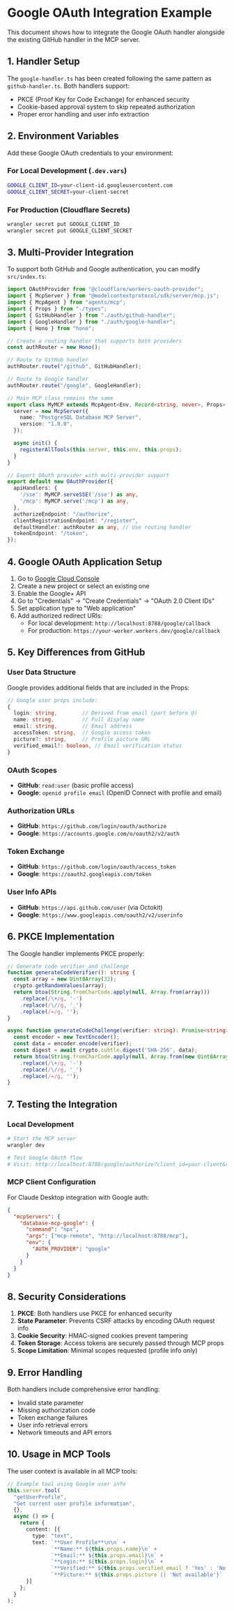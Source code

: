 # Google OAuth Integration Example

This document shows how to integrate the Google OAuth handler alongside the existing GitHub handler in the MCP server.

## 1. Handler Setup

The `google-handler.ts` has been created following the same pattern as `github-handler.ts`. Both handlers support:

- PKCE (Proof Key for Code Exchange) for enhanced security
- Cookie-based approval system to skip repeated authorization
- Proper error handling and user info extraction

## 2. Environment Variables

Add these Google OAuth credentials to your environment:

### For Local Development (`.dev.vars`)
```bash
GOOGLE_CLIENT_ID=your-client-id.googleusercontent.com
GOOGLE_CLIENT_SECRET=your-client-secret
```

### For Production (Cloudflare Secrets)
```bash
wrangler secret put GOOGLE_CLIENT_ID
wrangler secret put GOOGLE_CLIENT_SECRET
```

## 3. Multi-Provider Integration

To support both GitHub and Google authentication, you can modify `src/index.ts`:

```typescript
import OAuthProvider from "@cloudflare/workers-oauth-provider";
import { McpServer } from "@modelcontextprotocol/sdk/server/mcp.js";
import { McpAgent } from "agents/mcp";
import { Props } from "./types";
import { GitHubHandler } from "./auth/github-handler";
import { GoogleHandler } from "./auth/google-handler";
import { Hono } from "hono";

// Create a routing handler that supports both providers
const authRouter = new Hono();

// Route to GitHub handler
authRouter.route("/github", GitHubHandler);

// Route to Google handler  
authRouter.route("/google", GoogleHandler);

// Main MCP class remains the same
export class MyMCP extends McpAgent<Env, Record<string, never>, Props> {
  server = new McpServer({
    name: "PostgreSQL Database MCP Server",
    version: "1.0.0",
  });

  async init() {
    registerAllTools(this.server, this.env, this.props);
  }
}

// Export OAuth provider with multi-provider support
export default new OAuthProvider({
  apiHandlers: {
    '/sse': MyMCP.serveSSE('/sse') as any,
    '/mcp': MyMCP.serve('/mcp') as any,
  },
  authorizeEndpoint: "/authorize",
  clientRegistrationEndpoint: "/register",
  defaultHandler: authRouter as any, // Use routing handler
  tokenEndpoint: "/token",
});
```

## 4. Google OAuth Application Setup

1. Go to [Google Cloud Console](https://console.cloud.google.com/)
2. Create a new project or select an existing one
3. Enable the Google+ API
4. Go to "Credentials" → "Create Credentials" → "OAuth 2.0 Client IDs"
5. Set application type to "Web application"
6. Add authorized redirect URIs:
   - For local development: `http://localhost:8788/google/callback`
   - For production: `https://your-worker.workers.dev/google/callback`

## 5. Key Differences from GitHub

### User Data Structure
Google provides additional fields that are included in the Props:

```typescript
// Google user props include:
{
  login: string,        // Derived from email (part before @)
  name: string,         // Full display name
  email: string,        // Email address
  accessToken: string,  // Google access token
  picture?: string,     // Profile picture URL
  verified_email?: boolean, // Email verification status
}
```

### OAuth Scopes
- **GitHub**: `read:user` (basic profile access)
- **Google**: `openid profile email` (OpenID Connect with profile and email)

### Authorization URLs
- **GitHub**: `https://github.com/login/oauth/authorize`
- **Google**: `https://accounts.google.com/o/oauth2/v2/auth`

### Token Exchange
- **GitHub**: `https://github.com/login/oauth/access_token`
- **Google**: `https://oauth2.googleapis.com/token`

### User Info APIs
- **GitHub**: `https://api.github.com/user` (via Octokit)
- **Google**: `https://www.googleapis.com/oauth2/v2/userinfo`

## 6. PKCE Implementation

The Google handler implements PKCE properly:

```typescript
// Generate code verifier and challenge
function generateCodeVerifier(): string {
  const array = new Uint8Array(32);
  crypto.getRandomValues(array);
  return btoa(String.fromCharCode.apply(null, Array.from(array)))
    .replace(/\+/g, '-')
    .replace(/\//g, '_')
    .replace(/=/g, '');
}

async function generateCodeChallenge(verifier: string): Promise<string> {
  const encoder = new TextEncoder();
  const data = encoder.encode(verifier);
  const digest = await crypto.subtle.digest('SHA-256', data);
  return btoa(String.fromCharCode.apply(null, Array.from(new Uint8Array(digest))))
    .replace(/\+/g, '-')
    .replace(/\//g, '_')
    .replace(/=/g, '');
}
```

## 7. Testing the Integration

### Local Development
```bash
# Start the MCP server
wrangler dev

# Test Google OAuth flow
# Visit: http://localhost:8788/google/authorize?client_id=your-client&redirect_uri=...
```

### MCP Client Configuration

For Claude Desktop integration with Google auth:

```json
{
  "mcpServers": {
    "database-mcp-google": {
      "command": "npx",
      "args": ["mcp-remote", "http://localhost:8788/mcp"],
      "env": {
        "AUTH_PROVIDER": "google"
      }
    }
  }
}
```

## 8. Security Considerations

1. **PKCE**: Both handlers use PKCE for enhanced security
2. **State Parameter**: Prevents CSRF attacks by encoding OAuth request info
3. **Cookie Security**: HMAC-signed cookies prevent tampering
4. **Token Storage**: Access tokens are securely passed through MCP props
5. **Scope Limitation**: Minimal scopes requested (profile info only)

## 9. Error Handling

Both handlers include comprehensive error handling:

- Invalid state parameter
- Missing authorization code
- Token exchange failures
- User info retrieval errors
- Network timeouts and API errors

## 10. Usage in MCP Tools

The user context is available in all MCP tools:

```typescript
// Example tool using Google user info
this.server.tool(
  "getUserProfile",
  "Get current user profile information",
  {},
  async () => {
    return {
      content: [{
        type: "text",
        text: `**User Profile**\n\n` +
              `**Name:** ${this.props.name}\n` +
              `**Email:** ${this.props.email}\n` +
              `**Login:** ${this.props.login}\n` +
              `**Verified:** ${this.props.verified_email ? 'Yes' : 'No'}\n` +
              `**Picture:** ${this.props.picture || 'Not available'}`
      }]
    };
  }
);
```